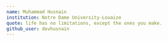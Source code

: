 ```yaml
---
name: Muhammad Husnain
institution: Notre Dame University-Louaize
quote: life has no limitations, except the ones you make.
github_user: devhusnain
---
```

